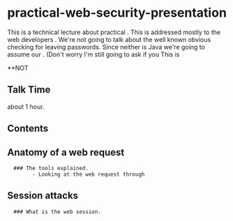 practical-web-security-presentation
===
This is a technical lecture about practical . This is addressed mostly to the web developers . We're not going to talk about the well known obvious
checking for leaving passwords. Since neither is Java we're going to assume our . (Don't worry I'm still going to ask if you
This is

**NOT

Talk Time
---------
  about 1 hour.


Contents
--------

  ## Anatomy of a web request
      ### The tools explained.
            - Looking at the web request through

  ## Session attacks
      ### What is the web session.

